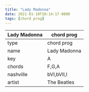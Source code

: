```yaml
---
title: "Lady Madonna"
date: 2021-01-10T10:14:17-0800
tags: [chord prog]
---
```


|Lady Madonna|chord prog|
|---|---|
|type|chord prog|
|name|Lady Madonna|
|key|A|
|chords|F,G,A|
|nashville|bVI,bVII,I|
|artist|The Beatles|
